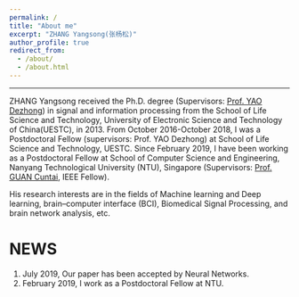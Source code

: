```yaml
---
permalink: /
title: "About me"
excerpt: "ZHANG Yangsong(张杨松)"
author_profile: true
redirect_from: 
  - /about/
  - /about.html
---
```


------
ZHANG Yangsong received the Ph.D. degree (Supervisors: [Prof. YAO Dezhong](http://www.neuro.uestc.edu.cn/bci/member/yao/yao.html/)) in signal and information processing from the School of Life Science and Technology, University of Electronic Science and Technology of China(UESTC), in 2013. From October 2016-October 2018, I was a Postdoctoral Fellow (supervisors: Prof. YAO Dezhong) at School of Life Science and Technology, UESTC. Since February 2019, I have been working as a Postdoctoral Fellow at School of Computer Science and Engineering, Nanyang Technological University (NTU), Singapore (Supervisors: [Prof. GUAN Cuntai](https://www.ntu.edu.sg/home/ctguan/), IEEE Fellow). 

His research interests are in the fields of  Machine learning and Deep learning, brain–computer interface (BCI), Biomedical Signal Processing, and brain network analysis, etc.
             




NEWS
======
1. July 2019, Our paper has been accepted by Neural Networks.
2. February 2019, I work as a Postdoctoral Fellow at NTU.


